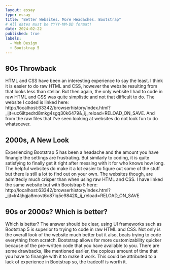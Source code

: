 ```yaml
---
layout: essay
type: essay
title: "Better Websites. More Headaches. Bootstrap"
# All dates must be YYYY-MM-DD format!
date: 2024-02-22
published: true
labels:
  - Web Design
  - Bootstrap 5
---
```


## 90s Throwback
HTML and CSS have been an interesting experience to say the least. I think it is easier to do raw HTML and CSS, however the website resulting from that looks less than stellar. But then again, the only website I had to code in raw HTML and CSS was quite simplistic and not that difficult to do. The website I coded is linked here: http://localhost:63342/browserhistory/index.html?_ijt=uc6iltpedrd8mkg4sgq30k6479&_ij_reload=RELOAD_ON_SAVE. And from the raw files that I've seen looking at websites do not look fun to do whatsoever. 

## 2000s, A New Look
Experiencing Bootstrap 5 has been a headache and the amount you have finangle the settings are frustrating. But similarly to coding, it is quite satisfying to finally get it right after messing with it for who knows how long. The helpful websites do make it a lot easier to figure out some of the stuff but there is still a lot to find out on your own. The websites though, are admittedly much crisper than when using raw HTML and CSS. I have linked the same website but with Bootstrap 5 here: http://localhost:63342/browserhistory/index.html?_ijt=lr4ljhgja8movt6o87iq5e9842&_ij_reload=RELOAD_ON_SAVE

## 90s or 2000s? Which is better?  
Which is better? The answer should be clear, using UI frameworks such as Bootstrap 5 is superior to trying to code in raw HTML and CSS. Not only is the overall look of the website much better but it also, beats trying to code everything from scratch. Bootstrap allows for more customizability quicker because of the pre-written code that you have available to you. There are some drawbacks, like mentioned earlier, the copious amount of time that you have to finangle with it to make it work. This could be attributed to a lack of experience in Bootstrap so, the tradeoff is worth it. 
